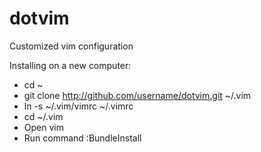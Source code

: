 dotvim
======

Customized vim configuration

Installing on a new computer:
* cd ~
* git clone http://github.com/username/dotvim.git ~/.vim
* ln -s ~/.vim/vimrc ~/.vimrc
* cd ~/.vim
* Open vim
* Run command :BundleInstall
